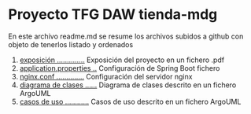 # Proyecto TFG DAW tienda-mdg

En este archivo readme.md se resume los archivos subidos a github con objeto de tenerlos listado y ordenados

1. [exposición ..............](tienda-mdg-exposicion-v20.pdf) Exposición del proyecto en un fichero .pdf 
3. [application.properties ..](aplication.properties.tienda-mdg.txt) Configuración de Spring Boot fichero 
4. [nginx.conf ..............](nginx.conf.tienda-mdg.txt) Configuración del servidor nginx 
5. [diagrama de clases ......](tienda-mdg-diagrama-de-clase.zargo) Diagrama de clases descrito en un fichero ArgoUML 
7. [casos de uso ............](tienda-mdg-diagrama-casos-de-uso-v4.zargo) Casos de uso descrito en un fichero ArgoUML 



